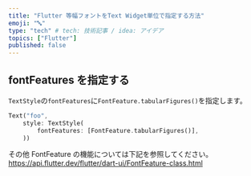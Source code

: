 ```yaml
---
title: "Flutter 等幅フォントをText Widget単位で指定する方法"
emoji: "🔤"
type: "tech" # tech: 技術記事 / idea: アイデア
topics: ["Flutter"]
published: false
---
```


## fontFeatures を指定する

`TextStyle`の`fontFeatures`に`FontFeature.tabularFigures()`を指定します。

```dart
Text("foo",
    style: TextStyle(
        fontFeatures: [FontFeature.tabularFigures()],
    ))
```

その他 FontFeature の機能については下記を参照してください。
https://api.flutter.dev/flutter/dart-ui/FontFeature-class.html

